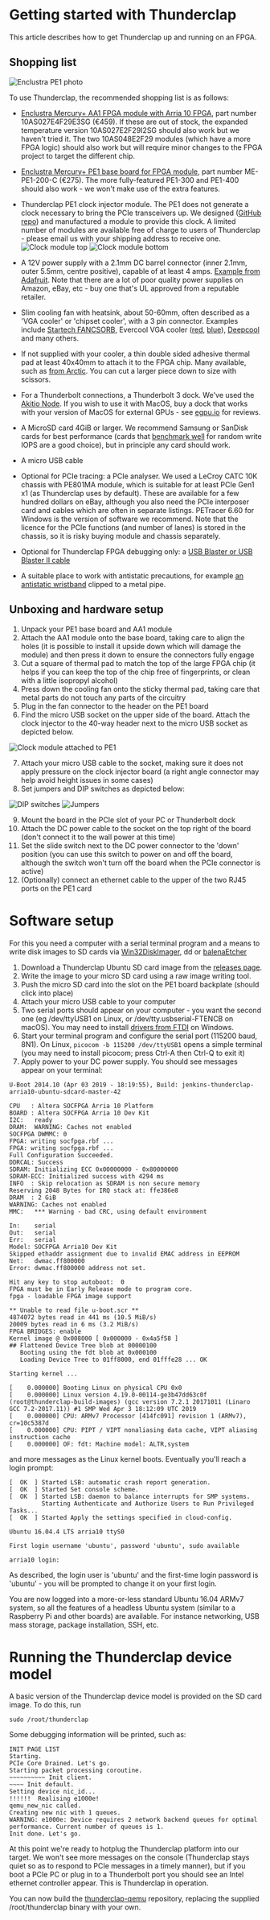 # Getting started with Thunderclap

This article describes how to get Thunderclap up and running on an FPGA.

## Shopping list

![Enclustra PE1 photo](photos/thunderclap/enclustra-pe1aa1.jpg)

To use Thunderclap, the recommended shopping list is as follows:

* [Enclustra Mercury+ AA1 FPGA module with Arria 10 FPGA](https://www.enclustra.com/en/products/system-on-chip-modules/mercury-aa1/), part number 10AS027E4F29E3SG (€459).  If these are out of stock, the expanded temperature version 10AS027E2F29I2SG should also work but we haven't tried it.  The two 10AS048E2F29 modules (which have a more FPGA logic) should also work but will require minor changes to the FPGA project to target the different chip.
* [Enclustra Mercury+ PE1 base board for FPGA module](https://www.enclustra.com/en/products/base-boards/mercury-pe1-200-300-400/), part number ME-PE1-200-C (€275).  The more fully-featured PE1-300 and PE1-400 should also work - we won't make use of the extra features.
* Thunderclap PE1 clock injector module.  The PE1 does not generate a clock necessary to bring the PCIe transceivers up.  We designed ([GitHub repo](https://github.com/thunderclap-io/enclustra-pe1-clockinjector)) and manufactured a module to provide this clock.  A limited number of modules are available free of charge to users of Thunderclap - please email us with your shipping address to receive one.
![Clock module top](photos/thunderclap/clockmodule-top.jpg)
![Clock module bottom](photos/thunderclap/clockmodule-bottom.jpg)

* A 12V power supply with a 2.1mm DC barrel connector (inner 2.1mm, outer 5.5mm, centre positive), capable of at least 4 amps.  [Example from Adafruit](https://www.adafruit.com/product/352).  Note that there are a lot of poor quality power supplies on Amazon, eBay, etc - buy one that's UL approved from a reputable retailer.
* Slim cooling fan with heatsink, about 50-60mm, often described as a 'VGA cooler' or 'chipset cooler', with a 3 pin connector.  Examples include [Startech FANCSORB](https://www.startech.com/Computer-Parts/Fans/Aluminum-Universal-VGA-Cooler-Fan-with-Heatsink-and-TX3-Connector~FANCSORB), Evercool VGA cooler ([red](https://www.amazon.com/EVERCOOL-Mini-Universal-LED-Cooler/dp/B001E6OXFC), [blue](https://www.amazon.com/EVERCOOL-Mini-Universal-Cooler-Blue/dp/B001N0SGZM)), [Deepcool](https://www.amazon.com/Logisys-V50-Cooler-NVidia-Graphics/dp/B0087G0MY8/) and many others.
* If not supplied with your cooler, a thin double sided adhesive thermal pad at least 40x40mm to attach it to the FPGA chip.  Many available, such as [from Arctic](https://www.amazon.com/Arctic-4237-Efficient-Conductivity-Handling/dp/B00UYTTLI4/).  You can cut a larger piece down to size with scissors.
* For a Thunderbolt connections, a Thunderbolt 3 dock.  We've used the [Akitio Node](https://www.amazon.com/Akitio-Node-Thunderbolt3-Windows-Compatible/dp/B06XKKSNTS/).  If you wish to use it with MacOS, buy a dock that works with your version of MacOS for external GPUs - see [egpu.io](https://egpu.io/) for reviews.
* A MicroSD card 4GiB or larger.  We recommend Samsung or SanDisk cards for best performance (cards that [benchmark well](https://www.cameramemoryspeed.com/reviews/micro-sd-cards/) for random write IOPS are a good choice), but in principle any card should work.
* A micro USB cable
* Optional for PCIe tracing: a PCIe analyser.  We used a LeCroy CATC 10K chassis with PE801MA module, which is suitable for at least PCIe Gen1 x1 (as Thunderclap uses by default).  These are available for a few hundred dollars on eBay, although you also need the PCIe interposer card and cables which are often in separate listings.  PETracer 6.60 for Windows is the version of software we recommend.  Note that the licence for the PCIe functions (and number of lanes) is stored in the chassis, so it is risky buying module and chassis separately.
* Optional for Thunderclap FPGA debugging only: a [USB Blaster or USB Blaster II cable](https://www.terasic.com.tw/cgi-bin/page/archive.pl?Language=English&CategoryNo=74)
* A suitable place to work with antistatic precautions, for example [an antistatic wristband](https://www.amazon.com/Rosewill-Grounding-Alligator-RTK-002-Detachable/dp/B004N8ZQKY/) clipped to a metal pipe.

## Unboxing and hardware setup

1. Unpack your PE1 base board and AA1 module
2. Attach the AA1 module onto the base board, taking care to align the holes (it is possible to install it upside down which will damage the module) and then press it down to ensure the connectors fully engage
3. Cut a square of thermal pad to match the top of the large FPGA chip (it helps if you can keep the top of the chip free of fingerprints, or clean with a little isopropyl alcohol)
4. Press down the cooling fan onto the sticky thermal pad, taking care that metal parts do not touch any parts of the circuitry
5. Plug in the fan connector to the header on the PE1 board
6. Find the micro USB socket on the upper side of the board.  Attach the clock injector to the 40-way header next to the micro USB socket as depicted below.

![Clock module attached to PE1](photos/thunderclap/clockmodule.jpg)

7. Attach your micro USB cable to the socket, making sure it does not apply pressure on the clock injector board (a right angle connector may help avoid height issues in some cases)
8. Set jumpers and DIP switches as depicted below:

![DIP switches](photos/thunderclap/dipswitches.jpg)
![Jumpers](photos/thunderclap/jumpers.jpg)

9. Mount the board in the PCIe slot of your PC or Thunderbolt dock
10. Attach the DC power cable to the socket on the top right of the board (don't connect it to the wall power at this time)
11. Set the slide switch next to the DC power connector to the 'down' position (you can use this switch to power on and off the board, although the switch won't turn off the board when the PCIe connector is active)
12. (Optionally) connect an ethernet cable to the upper of the two RJ45 ports on the PE1 card


# Software setup

For this you need a computer with a serial terminal program and a means to write disk images to SD cards via [Win32DiskImager](https://sourceforge.net/projects/win32diskimager/files/latest/download?source=navbar), dd or [balenaEtcher](https://www.balena.io/etcher/)

1. Download a Thunderclap Ubuntu SD card image from the [releases page](https://github.com/thunderclap-io/thunderclap-ubuntu-sdcard/releases).
2. Write the image to your micro SD card using a raw image writing tool.
3. Push the micro SD card into the slot on the PE1 board backplate (should click into place)
4. Attach your micro USB cable to your computer
5. Two serial ports should appear on your computer - you want the second one (eg /dev/ttyUSB1 on Linux, or /dev/tty.usbserial-FTENCB on macOS).  You may need to install [drivers from FTDI](https://www.ftdichip.com/FTDrivers.htm) on Windows.
6. Start your terminal program and configure the serial port (115200 baud, 8N1).  On Linux, `picocom -b 115200 /dev/ttyUSB1` opens a simple terminal (you may need to install picocom; press Ctrl-A then Ctrl-Q to exit it)
7. Apply power to your DC power supply.  You should see messages appear on your terminal:

```
U-Boot 2014.10 (Apr 03 2019 - 18:19:55), Build: jenkins-thunderclap-arria10-ubuntu-sdcard-master-42

CPU   : Altera SOCFPGA Arria 10 Platform
BOARD : Altera SOCFPGA Arria 10 Dev Kit
I2C:   ready
DRAM:  WARNING: Caches not enabled
SOCFPGA DWMMC: 0
FPGA: writing socfpga.rbf ...
FPGA: writing socfpga.rbf ...
Full Configuration Succeeded.
DDRCAL: Success
SDRAM: Initializing ECC 0x00000000 - 0x80000000
SDRAM-ECC: Initialized success with 4294 ms
INFO  : Skip relocation as SDRAM is non secure memory
Reserving 2048 Bytes for IRQ stack at: ffe386e8
DRAM  : 2 GiB
WARNING: Caches not enabled
MMC:   *** Warning - bad CRC, using default environment

In:    serial
Out:   serial
Err:   serial
Model: SOCFPGA Arria10 Dev Kit
Skipped ethaddr assignment due to invalid EMAC address in EEPROM
Net:   dwmac.ff800000
Error: dwmac.ff800000 address not set.

Hit any key to stop autoboot:  0
FPGA must be in Early Release mode to program core.
fpga - loadable FPGA image support

** Unable to read file u-boot.scr **
4874072 bytes read in 441 ms (10.5 MiB/s)
20009 bytes read in 6 ms (3.2 MiB/s)
FPGA BRIDGES: enable
Kernel image @ 0x008000 [ 0x000000 - 0x4a5f58 ]
## Flattened Device Tree blob at 00000100
   Booting using the fdt blob at 0x000100
   Loading Device Tree to 01ff8000, end 01fffe28 ... OK

Starting kernel ...

[    0.000000] Booting Linux on physical CPU 0x0
[    0.000000] Linux version 4.19.0-00114-ge3b47dd63c0f (root@thunderclap-build-images) (gcc version 7.2.1 20171011 (Linaro GCC 7.2-2017.11)) #1 SMP Wed Apr 3 18:12:09 UTC 2019
[    0.000000] CPU: ARMv7 Processor [414fc091] revision 1 (ARMv7), cr=10c5387d
[    0.000000] CPU: PIPT / VIPT nonaliasing data cache, VIPT aliasing instruction cache
[    0.000000] OF: fdt: Machine model: ALTR,system
```

and more messages as the Linux kernel boots.  Eventually you'll reach a login prompt:

```
[  OK  ] Started LSB: automatic crash report generation.
[  OK  ] Started Set console scheme.
[  OK  ] Started LSB: daemon to balance interrupts for SMP systems.
         Starting Authenticate and Authorize Users to Run Privileged Tasks...
[  OK  ] Started Apply the settings specified in cloud-config.

Ubuntu 16.04.4 LTS arria10 ttyS0

First login username 'ubuntu', password 'ubuntu', sudo available

arria10 login:
```

As described, the login user is 'ubuntu' and the first-time login password is 'ubuntu' - you will be prompted to change it on your first login.

You are now logged into a more-or-less standard Ubuntu 16.04 ARMv7 system, so all the features of a headless Ubuntu system (similar to a Raspberry Pi and other boards) are available.  For instance networking, USB mass storage, package installation, SSH, etc.

# Running the Thunderclap device model

A basic version of the Thunderclap device model is provided on the SD card image.  To do this, run

```
sudo /root/thunderclap
```

Some debugging information will be printed, such as:

```
INIT PAGE LIST
Starting.
PCIe Core Drained. Let's go.
Starting packet processing coroutine.
~~~~~~~~~~ Init client.
~~~~ Init default.
Setting device nic_id...
!!!!!!  Realising e1000e!
qemu_new_nic called.
Creating new nic with 1 queues.
WARNING: e1000e: Device requires 2 network backend queues for optimal performance. Current number of queues is 1.
Init done. Let's go.
```

At this point we're ready to hotplug the Thunderclap platform into our target.  We won't see more messages on the console (Thunderclap stays quiet so as to respond to PCIe messages in a timely manner), but if you boot a PCIe PC or plug in to a Thunderbolt port you should see an Intel ethernet controller appear.  This is Thunderclap in operation.

You can now build the [thunderclap-qemu](https://github.com/thunderclap-io/thunderclap-qemu) repository, replacing the supplied /root/thunderclap binary with your own.
